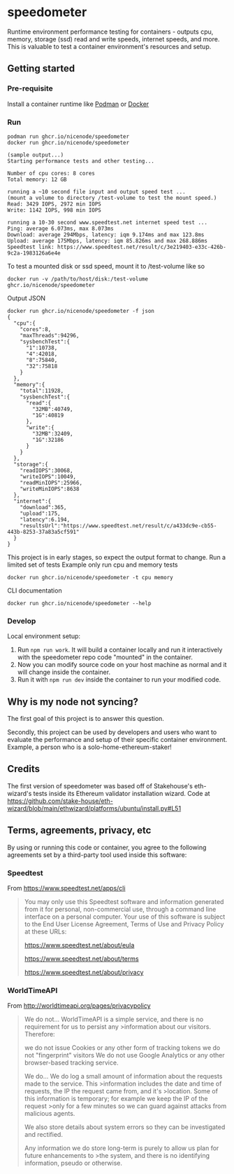 # speedometer
Runtime environment performance testing for containers - outputs cpu, memory, storage (ssd) read and write speeds, internet speeds, and more. This is valuable to test a container environment's resources and setup.
## Getting started
### Pre-requisite
Install a container runtime like [Podman](https://podman.io/) or [Docker](https://www.docker.com/)
### Run
```
podman run ghcr.io/nicenode/speedometer
docker run ghcr.io/nicenode/speedometer

(sample output...)
Starting performance tests and other testing...

Number of cpu cores: 8 cores
Total memory: 12 GB

running a ~10 second file input and output speed test ...
(mount a volume to directory /test-volume to test the mount speed.)
Read: 3429 IOPS, 2972 min IOPS
Write: 1142 IOPS, 998 min IOPS

running a 10-30 second www.speedtest.net internet speed test ...
Ping: average 6.073ms, max 8.073ms
Download: average 294Mbps, latency: iqm 9.174ms and max 123.8ms
Upload: average 175Mbps, latency: iqm 85.826ms and max 268.886ms
Speedtest link: https://www.speedtest.net/result/c/3e219403-e33c-426b-9c2a-1983126a6e4e
```
To test a mounted disk or ssd speed, mount it to /test-volume like so
```
docker run -v /path/to/host/disk:/test-volume ghcr.io/nicenode/speedometer
```
Output JSON
```
docker run ghcr.io/nicenode/speedometer -f json
{
  "cpu":{
    "cores":8,
    "maxThreads":94296,
    "sysbenchTest":{
      "1":10738,
      "4":42018,
      "8":75840,
      "32":75818
    }
  },
  "memory":{
    "total":11928,
    "sysbenchTest":{
      "read":{
        "32MB":40749,
        "1G":40819
      },
      "write":{
        "32MB":32409,
        "1G":32186
      }
    }
  },
  "storage":{
    "readIOPS":30068,
    "writeIOPS":10049,
    "readMinIOPS":25966,
    "writeMinIOPS":8638
  },
  "internet":{
    "download":365,
    "upload":175,
    "latency":6.194,
    "resultsUrl":"https://www.speedtest.net/result/c/a433dc9e-cb55-443b-8253-37a83a5cf591"
  }
}
```
This project is in early stages, so expect the output format to change.
Run a limited set of tests
Example only run cpu and memory tests
```
docker run ghcr.io/nicenode/speedometer -t cpu memory
```
CLI documentation
```
docker run ghcr.io/nicenode/speedometer --help
```
### Develop
Local environment setup: 
1. Run `npm run work`. It will build a container locally and run it interactively with the speedometer repo code "mounted" in the container.
2. Now you can modify source code on your host machine as normal and it will change inside the container.
3. Run it with `npm run dev` inside the container to run your modified code.

## Why is my node not syncing?
The first goal of this project is to answer this question.

Secondly, this project can be used by developers and users who want to evaluate the performance and setup of their specific container environment. Example, a person who is a solo-home-ethereum-staker!

## Credits
The first version of speedometer was based off of Stakehouse's eth-wizard's tests inside its Ethereum validator installation wizard. Code at https://github.com/stake-house/eth-wizard/blob/main/ethwizard/platforms/ubuntu/install.py#L51
## Terms, agreements, privacy, etc
By using or running this code or container, you agree to the following agreements set by a third-party tool used inside this software:

### Speedtest
From https://www.speedtest.net/apps/cli

>You may only use this Speedtest software and information generated
>from it for personal, non-commercial use, through a command line
>interface on a personal computer. Your use of this software is subject
>to the End User License Agreement, Terms of Use and Privacy Policy at
>these URLs:
>
>	https://www.speedtest.net/about/eula
>
>	https://www.speedtest.net/about/terms
> 
>	https://www.speedtest.net/about/privacy

### WorldTimeAPI
From http://worldtimeapi.org/pages/privacypolicy

>We do not...
>WorldTimeAPI is a simple service, and there is no requirement for us to persist any >information about our visitors. Therefore:
>
>we do not issue Cookies or any other form of tracking tokens
>we do not "fingerprint" visitors
>We do not use Google Analytics or any other browser-based tracking service.
>
>We do...
>We do log a small amount of information about the requests made to the service. This >information includes the date and time of requests, the IP the request came from, and it's >location. Some of this information is temporary; for example we keep the IP of the request >only for a few minutes so we can guard against attacks from malicious agents.
>
>We also store details about system errors so they can be investigated and rectified.
>
>Any information we do store long-term is purely to allow us plan for future enhancements to >the system, and there is no identifying information, pseudo or otherwise.

